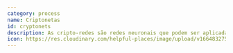 ```yaml
---
category: process
name: Criptonetas
id: cryptonets
description: As cripto-redes são redes neuronais que podem ser aplicadas a dados encriptados. Devido a esta capacidade, não é necessário desencriptar os dados durante o processamento e, por isso, nem sequer é necessário fornecer ao anfitrião da aplicação as chaves para desencriptar os dados. Os Cryptonets são uma implementação da Encriptação Homomórfica.
icon: https://res.cloudinary.com/helpful-places/image/upload/v1664832754/dtpr-icons/process/encrypted_oedzbb.svg
---
```

